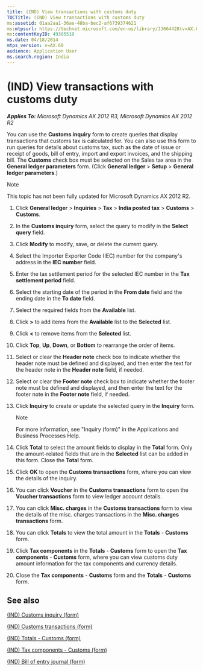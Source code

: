 ```yaml
---
title: (IND) View transactions with customs duty
TOCTitle: (IND) View transactions with customs duty
ms:assetid: 01aa2aa1-36ae-48ba-bec2-af6739374621
ms:mtpsurl: https://technet.microsoft.com/en-us/library/JJ664428(v=AX.60)
ms:contentKeyID: 49385518
ms.date: 04/18/2014
mtps_version: v=AX.60
audience: Application User
ms.search.region: India
---
```


# (IND) View transactions with customs duty 


_**Applies To:** Microsoft Dynamics AX 2012 R3, Microsoft Dynamics AX 2012 R2_

You can use the **Customs inquiry** form to create queries that display transactions that customs tax is calculated for. You can also use this form to run queries for details about customs tax, such as the date of issue or receipt of goods, bill of entry, import and export invoices, and the shipping bill. The **Customs** check box must be selected on the Sales tax area in the **General ledger parameters** form. (Click **General ledger** \> **Setup** \> **General ledger parameters**.)


> [!NOTE]
> <P>This topic has not been fully updated for Microsoft Dynamics AX 2012 R2.</P>



1.  Click **General ledger** \> **Inquiries** \> **Tax** \> **India posted tax** \> **Customs** \> **Customs**.

2.  In the **Customs inquiry** form, select the query to modify in the **Select query** field.

3.  Click **Modify** to modify, save, or delete the current query.

4.  Select the Importer Exporter Code (IEC) number for the company's address in the **IEC number** field.

5.  Enter the tax settlement period for the selected IEC number in the **Tax settlement period** field.

6.  Select the starting date of the period in the **From date** field and the ending date in the **To date** field.

7.  Select the required fields from the **Available** list.

8.  Click **\>** to add items from the **Available** list to the **Selected** list.

9.  Click **\<** to remove items from the **Selected** list.

10. Click **Top**, **Up**, **Down**, or **Bottom** to rearrange the order of items.

11. Select or clear the **Header note** check box to indicate whether the header note must be defined and displayed, and then enter the text for the header note in the **Header note** field, if needed.

12. Select or clear the **Footer note** check box to indicate whether the footer note must be defined and displayed, and then enter the text for the footer note in the **Footer note** field, if needed.

13. Click **Inquiry** to create or update the selected query in the **Inquiry** form.
    

    > [!NOTE]
    > <P>For more information, see "Inquiry (form)" in the Applications and Business Processes Help.</P>



14. Click **Total** to select the amount fields to display in the **Total** form. Only the amount-related fields that are in the **Selected** list can be added in this form. Close the **Total** form.

15. Click **OK** to open the **Customs transactions** form, where you can view the details of the inquiry.

16. You can click **Voucher** in the **Customs transactions** form to open the **Voucher transactions** form to view ledger account details.

17. You can click **Misc. charges** in the **Customs transactions** form to view the details of the misc. charges transactions in the **Misc. charges transactions** form.

18. You can click **Totals** to view the total amount in the **Totals** - **Customs** form.

19. Click **Tax components** in the **Totals** - **Customs** form to open the **Tax components** - **Customs** form, where you can view customs duty amount information for the tax components and currency details.

20. Close the **Tax components** - **Customs** form and the **Totals** - **Customs** form.

## See also

[(IND) Customs inquiry (form)](https://technet.microsoft.com/en-us/library/jj664926\(v=ax.60\))

[(IND) Customs transactions (form)](https://technet.microsoft.com/en-us/library/jj710932\(v=ax.60\))

[(IND) Totals - Customs (form)](https://technet.microsoft.com/en-us/library/jj664748\(v=ax.60\))

[(IND) Tax components - Customs (form)](https://technet.microsoft.com/en-us/library/jj664589\(v=ax.60\))

[(IND) Bill of entry journal (form)](https://technet.microsoft.com/en-us/library/jj677988\(v=ax.60\))

  


